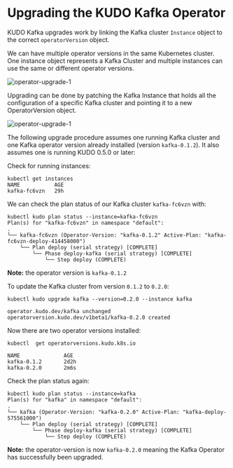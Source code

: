 # Upgrading the KUDO Kafka Operator



KUDO Kafka upgrades work by linking the Kafka cluster `Instance` object to the correct `operatorVersion` object.

We can have multiple operator versions in the same Kubernetes cluster. 
One instance object represents a Kafka Cluster and multiple instances can use the same or different operator versions.

![operator-upgrade-1](./resources/images/operator-upgrade-1.png)

Upgrading can be done by patching the Kafka Instance that holds all the configuration of a specific Kafka cluster and pointing it to a new OperatorVersion object.



![operator-upgrade-1](./resources/images/operator-upgrade-2.png)

The following upgrade procedure assumes one running Kafka cluster and one Kafka operator version already installed (version `kafka-0.1.2`). It also assumes one is running KUDO 0.5.0 or later:

Check for running instances:

```
kubectl get instances
NAME           AGE
kafka-fc6vzn   29h
```

We can check the plan status of our Kafka cluster `kafka-fc6vzn` with:
```
kubectl kudo plan status --instance=kafka-fc6vzn
Plan(s) for "kafka-fc6vzn" in namespace "default":
.
└── kafka-fc6vzn (Operator-Version: "kafka-0.1.2" Active-Plan: "kafka-fc6vzn-deploy-414458000")
    └── Plan deploy (serial strategy) [COMPLETE]
        └── Phase deploy-kafka (serial strategy) [COMPLETE]
            └── Step deploy (COMPLETE)
```
**Note:** the operator version is `kafka-0.1.2`

To update the Kafka cluster from version `0.1.2` to `0.2.0`:

```
kubectl kudo upgrade kafka --version=0.2.0 --instance kafka

operator.kudo.dev/kafka unchanged
operatorversion.kudo.dev/v1beta1/kafka-0.2.0 created
```
Now there are two operator versions installed:
```
kubectl  get operatorversions.kudo.k8s.io

NAME              AGE
kafka-0.1.2       2d2h
kafka-0.2.0       2m6s
```

Check the plan status again:

```
kubectl kudo plan status --instance=kafka
Plan(s) for "kafka" in namespace "default":
.
└── kafka (Operator-Version: "kafka-0.2.0" Active-Plan: "kafka-deploy-575561000")
    └── Plan deploy (serial strategy) [COMPLETE]
        └── Phase deploy-kafka (serial strategy) [COMPLETE]
            └── Step deploy (COMPLETE)
```

**Note:** the operator-version is now `kafka-0.2.0` meaning the Kafka Operator has successfully been upgraded.


